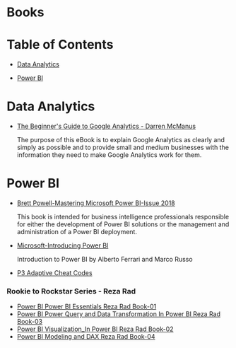 # Books

# Table of Contents

* [Data Analytics](#data-analytics)

* [Power BI](#power-bi)

# <a name="data-analytics"></a>Data Analytics

 * [The Beginner's Guide to Google Analytics - Darren McManus](https://github.com/naveenjujaray/Books/raw/main/Library/Data%20Analytics/The%20Beginners%20Guide%20to%20Google%20Analytics-Darren%20McManus.pdf)
  
   The purpose of this eBook is to explain Google Analytics as clearly and simply as possible and to provide small and medium businesses with the information they need to make    Google Analytics work for them.


# <a name="power-bi"></a>Power BI

* [Brett Powell-Mastering Microsoft Power BI-Issue 2018](https://github.com/naveenjujaray/Books/raw/main/Library/Power%20BI/Brett%20Powell-Mastering%20Microsoft%20Power%20BI-Issue%202018.pdf)
  
  This book is intended for business intelligence professionals responsible for either the development of Power BI solutions or the management and administration of a Power BI deployment.

* [Microsoft-Introducing Power BI](https://github.com/naveenjujaray/Books/raw/main/Library/Power%20BI/Microsoft-Introducing%20Power%20BI.pdf)
  
  Introduction to Power BI by Alberto Ferrari and Marco Russo

* [P3 Adaptive Cheat Codes](https://github.com/naveenjujaray/Books/raw/main/Library/Power%20BI/P3%20Adaptive%20Cheat%20Codes.pdf)

### Rookie to Rockstar Series - Reza Rad
* [Power BI Power BI Essentials Reza Rad Book-01](https://github.com/naveenjujaray/Books/raw/main/Library/Power%20BI/Power%20BI%20Power%20BI%20Essentials%20Reza%20Rad%20Book-01.pdf)
* [Power BI Power Query and Data Transformation In Power BI Reza Rad Book-03](https://github.com/naveenjujaray/Books/raw/main/Library/Power%20BI/Power%20BI%20Power%20Query%20and%20Data%20Transformation%20In%20Power%20BI%20Reza%20Rad%20Book-03.pdf)
* [Power BI Visualization_In Power BI Reza Rad Book-02](https://github.com/naveenjujaray/Books/raw/main/Library/Power%20BI/Power%20BI%20Visualization%20In%20Power%20BI%20Reza%20Rad%20Book-02.pdf)
* [Power BI Modeling and DAX Reza Rad Book-04](https://github.com/naveenjujaray/Books/raw/main/Library/Power%20BI/Power%20BI%20Modeling%20and%20DAX%20Reza%20Rad%20Book-04.pdf)